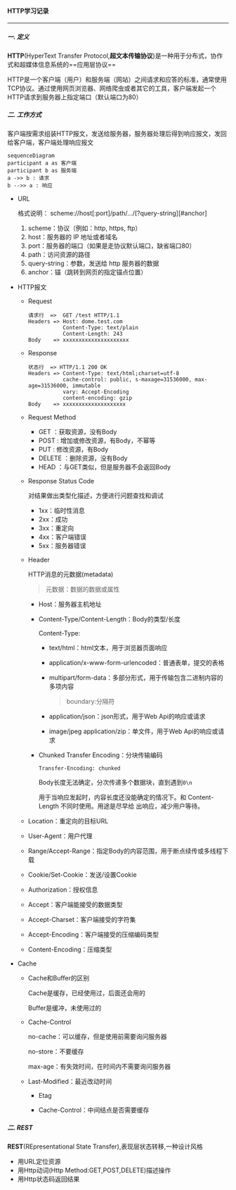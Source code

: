 #### HTTP学习记录

---

##### 一. 定义

**HTTP**(HyperText Transfer Protocol,**超文本传输协议**)是一种用于分布式，协作式和超媒体信息系统的==应用层协议==

HTTP是一个客户端（用户）和服务端（网站）之间请求和应答的标准，通常使用TCP协议。通过使用网页浏览器、网络爬虫或者其它的工具，客户端发起一个HTTP请求到服务器上指定端口（默认端口为80）



##### 二. 工作方式

​	客户端按需求组装HTTP报文，发送给服务器，服务器处理后得到响应报文，发回给客户端，客户端处理响应报文

```mermaid
sequenceDiagram 
participant a as 客户端
participant b as 服务端
a ->> b : 请求
b -->> a : 响应
```



- URL

  格式说明： scheme://host[:port]/path/…/\[?query-string][#anchor]

  1. scheme：协议（例如：http, https, ftp）
  2. host：服务器的 IP 地址或者域名
  3. port：服务器的端口（如果是走协议默认端口，缺省端口80）
  4. path：访问资源的路径
  5. query-string：参数，发送给 http 服务器的数据
  6. anchor：锚（跳转到网页的指定锚点位置）

- HTTP报文

  - Request

    ```http
    请求行  =>  GET /test HTTP/1.1
    Headers => Host: dome.test.com
    		   Content-Type: text/plain
    		   Content-Length: 243
    Body    => xxxxxxxxxxxxxxxxxxxxx
    ```

  - Response

    ```Http
    状态行  => HTTP/1.1 200 OK
    Headers => Content-Type: text/html;charset=utf-8
    		   cache-control: public, s-maxage=31536000, max-age=31536000, immutable
    		   vary: Accept-Encoding
    		   content-encoding: gzip
    Body    => xxxxxxxxxxxxxxxxxxxx
    ```

  - Request Method

    - GET ：获取资源，没有Body
    - POST :  增加或修改资源，有Body，不幂等
    - PUT :  修改资源，有Body
    - DELETE ：删除资源，没有Body
    - HEAD ：与GET类似，但是服务器不会返回Body

  - Response Status Code

    对结果做出类型化描述，方便进行问题查找和调试

    - 1xx：临时性消息
    - 2xx：成功
    - 3xx：重定向
    - 4xx：客户端错误
    - 5xx：服务器错误

  - Header

    HTTP消息的元数据(metadata)

    > 元数据：数据的数据或属性

    - Host：服务器主机地址

    - Content-Type/Content-Length：Body的类型/长度

      Content-Type:

      - text/html：html文本，用于浏览器页面响应

      - application/x-www-form-urlencoded：普通表单，提交的表格

      - multipart/form-data：多部分形式，用于传输包含二进制内容的多项内容

        > boundary:分隔符

      - application/json：json形式，用于Web Api的响应或请求

      - image/jpeg  application/zip：单文件，用于Web Api的响应或请求

    - Chunked Transfer Encoding：分块传输编码

      ```http
      Transfer-Encoding: chunked
      ```

      Body长度无法确定，分次传递多个数据块，直到遇到`0\n`

      ⽤于当响应发起时，内容⻓度还没能确定的情况下。和 Content-Length 不同时使⽤。⽤途是尽早给
    出响应，减少⽤户等待。
  
  - Location：重定向的目标URL
  
  - User-Agent：用户代理
  
  - Range/Accept-Range：指定Body的内容范围，用于断点续传或多线程下载
  
  - Cookie/Set-Cookie：发送/设置Cookie
  
  - Authorization：授权信息
  
  - Accept：客户端能接受的数据类型
  
  - Accept-Charset：客户端接受的字符集
  
  - Accept-Encoding：客户端接受的压缩编码类型
  
  - Content-Encoding：压缩类型
  
- Cache
  
  - Cache和Buffer的区别
  
    Cache是缓存，已经使用过，后面还会用的
  
    Buffer是缓冲，未使用过的
  
  - Cache-Control
  
    no-cache：可以缓存，但是使用前需要询问服务器
  
    no-store：不要缓存
  
    max-age：有失效时间，在时间内不需要询问服务器
  
  - Last-Modified：最近改动时间
  
    - Etag
  
    - Cache-Control：中间结点是否需要缓存

##### 二. REST

**REST**(REpresentational State Transfer),表现层状态转移,一种设计风格

- 用URL定位资源
- 用Http动词(Http Method:GET,POST,DELETE)描述操作
- 用Http状态码返回结果








​    

  

  

  

  



